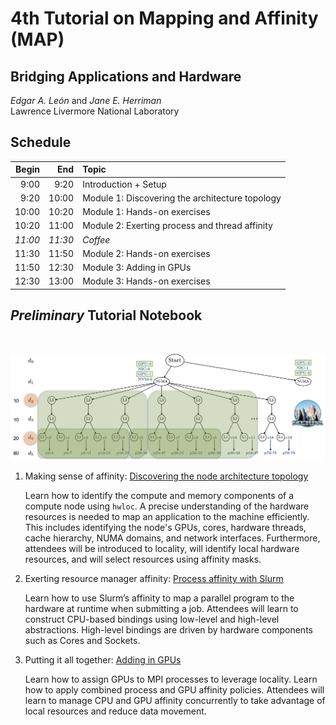 # 4th Tutorial on Mapping and Affinity (MAP)
## Bridging Applications and Hardware

<!--
## ISC 2024
-->

*Edgar A. León* and *Jane E. Herriman*<br>
Lawrence Livermore National Laboratory

## Schedule

<center>

| Begin | End | Topic |
|-:|-:|:-|
| 9:00 | 9:20 | Introduction + Setup |
| 9:20 | 10:00 | Module 1: Discovering the architecture topology |
| 10:00 | 10:20 | Module 1: Hands-on exercises | 
| 10:20 | 11:00 | Module 2: Exerting process and thread affinity |
| *11:00* | *11:30* | *Coffee* |
| 11:30 | 11:50 | Module 2: Hands-on exercises |
| 11:50 | 12:30 | Module 3: Adding in GPUs | 
| 12:30 | 13:00 | Module 3: Hands-on exercises |

</center>

<!--
## AWS Cluster

Accounts: `user5`, `user6`, ..., `user35`

Password: 

```
ssh user5@

source /home/tutorial/scripts/user-env.sh

srun -N1 -n1 mpi
```
-->

## *Preliminary* Tutorial Notebook 

<br>
<p align="center">
   <img src="../figures/sierra.png" width="750"/>
</p>


1. Making sense of affinity: [Discovering the node architecture topology](module1.md)

   Learn how to identify the compute and memory components of a
   compute node using `hwloc`. A precise understanding of the hardware
   resources is needed to map an application to the machine
   efficiently. This includes identifying the node's GPUs, cores,
   hardware threads, cache hierarchy, NUMA domains, and network
   interfaces. Furthermore, attendees will be introduced to locality,
   will identify local hardware resources, and will select resources
   using affinity masks.  

2. Exerting resource manager affinity: [Process affinity with Slurm](module2.md)

   Learn how to use Slurm’s affinity to map a parallel program to the
   hardware at runtime when submitting a job. Attendees will learn to
   construct CPU-based bindings using low-level and high-level
   abstractions. High-level bindings are driven by hardware components
   such as Cores and Sockets. 

3. Putting it all together: [Adding in GPUs](module3.md)

   Learn how to assign GPUs to MPI processes to leverage
   locality. Learn how to apply combined process and GPU
   affinity policies. Attendees will learn to
   manage CPU and GPU affinity concurrently to take advantage of local
   resources and reduce data movement.



